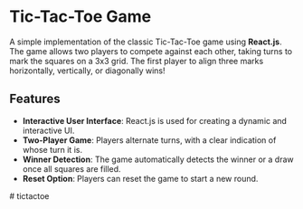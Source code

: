 # Tic-Tac-Toe Game

A simple implementation of the classic Tic-Tac-Toe game using **React.js**. The game allows two players to compete against each other, taking turns to mark the squares on a 3x3 grid. The first player to align three marks horizontally, vertically, or diagonally wins!

## Features
- **Interactive User Interface**: React.js is used for creating a dynamic and interactive UI.
- **Two-Player Game**: Players alternate turns, with a clear indication of whose turn it is.
- **Winner Detection**: The game automatically detects the winner or a draw once all squares are filled.
- **Reset Option**: Players can reset the game to start a new round.

#   t i c t a c t o e  
 
